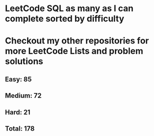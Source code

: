 <h1>LeetCode SQL as many as I can complete sorted by difficulty</h1>
<h1> Checkout my other repositories for more LeetCode Lists and problem solutions</h1>

<h2>Easy: 85</h2>
<h2>Medium: 72</h2>
<h2>Hard: 21</h2>
<h2>Total: 178</h2>

